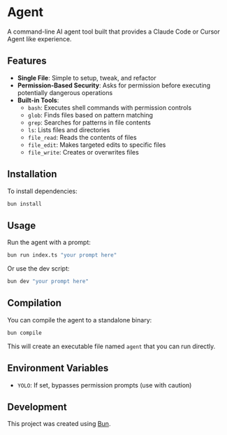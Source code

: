 # Agent

A command-line AI agent tool built that provides a Claude Code or Cursor Agent like experience.

## Features

- **Single File**: Simple to setup, tweak, and refactor
- **Permission-Based Security**: Asks for permission before executing potentially dangerous operations
- **Built-in Tools**:
  - `bash`: Executes shell commands with permission controls
  - `glob`: Finds files based on pattern matching
  - `grep`: Searches for patterns in file contents
  - `ls`: Lists files and directories
  - `file_read`: Reads the contents of files
  - `file_edit`: Makes targeted edits to specific files
  - `file_write`: Creates or overwrites files

## Installation

To install dependencies:

```bash
bun install
```

## Usage

Run the agent with a prompt:

```bash
bun run index.ts "your prompt here"
```

Or use the dev script:

```bash
bun dev "your prompt here"
```

## Compilation

You can compile the agent to a standalone binary:

```bash
bun compile
```

This will create an executable file named `agent` that you can run directly.

## Environment Variables

- `YOLO`: If set, bypasses permission prompts (use with caution)

## Development

This project was created using [Bun](https://bun.sh).
